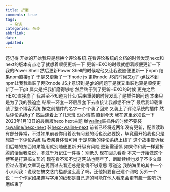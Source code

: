 ```yaml
---
title: 折磨
comments: true
tags:
  - 杂谈
categories: 杂谈
abbrlink: 
date:
updated:
---
```

还记得
开始的开始我只是想换个评论系统<!--more-->
在看评论系统的文档的时候发现hexo和next的版本有点老了就想着顺便更新一下
更新HEXO的时候就想着顺便更新一下我的Power Shell
然后更新Power Shell的时候呢他又让我说随便更新一下npm
结果npm直接g了
于是又更新了一下node js
更新node JS的时候又g了
git找不到npm让我我重装了两次node JS才意识到是git的问题于是就又重装也算是顺便更新了一下git
属实是把我折磨得够呛
然后终于到了更新HEXO的时候
更完之后HEXO直接崩了
我甚至不知道为什么(后来重装的时候发现了是插件的问题
本来只是为了我的强迫症
结果一环套一环层层套下去直接让我都绷不住了
最后我卸载重装了整个博客系统
按之前插件的名字一个个装了回来
又装上了评论系统的插件
然后评论系统g了
然后连着上了几天班
没心情搞
直到今天
我在这里必须说一下
2023年1月13日的最新版hexo hext主题
给[waline](https://waline.js.org/guide/get-started/)装插件的时候不要装[@waline/hexo-next](https://github.com/WillCAI2020/hexo-next-waline)
装[hexo-waline-next](https://github.com/rqh656418510/hexo-waline-next)
前者已经将近两年没有更新，配置读取有部分异常，不过如果前者你用着没有问题的话也没必要换，毕竟最开始我也只是想搞一下评论系统
后者亲身体验可用
于是崭新的评论系统上线了
这个故事告诉我们后端的东西如果能用就别随便更新
升级有风险 更新需谨慎
如果你和我一样爱折腾的话当我没说，不过千万记住一件事：别低头
现在回头看看
本来一开始做这个博客是打算搞文艺的
现在看不知不觉这网站也两年了，断断续续也发了不少文章
但过去写的文章现在再回过去看还总是觉得不够意思
写道这
我脑海里的其中一个小人问我：说现在搞文艺门槛都这么高了吗，还他妈要自己建个网站
另外一个说：一个作家如果连写字用的纸都是自己造的可能在他人看来会更有趣一些吧
折磨结束了
